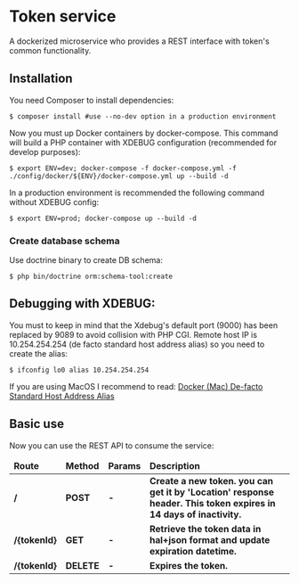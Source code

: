 Token service
==============

A dockerized microservice who provides a REST interface with token's common functionality.

## Installation

You need Composer to install dependencies:

<pre><code>$ composer install #use --no-dev option in a production environment</code></pre>

Now you must up Docker containers by docker-compose. This command will build a PHP container with XDEBUG configuration
(recommended for develop purposes):

<pre><code>$ export ENV=dev; docker-compose -f docker-compose.yml -f ./config/docker/${ENV}/docker-compose.yml up --build -d</code></pre>

In a production environment is recommended the following command without XDEBUG config:

<pre><code>$ export ENV=prod; docker-compose up --build -d</code></pre>

### Create database schema

Use doctrine binary to create DB schema:

<pre><code>$ php bin/doctrine orm:schema-tool:create</code></pre>

## Debugging with XDEBUG:

You must to keep in mind that the Xdebug's default port (9000) has been replaced by 9089 to avoid collision with PHP CGI.
Remote host IP is 10.254.254.254 (de facto standard host address alias) so you need to create the alias:

<pre><code>$ ifconfig lo0 alias 10.254.254.254</code></pre>

If you are using MacOS I recommend to read: [Docker (Mac) De-facto Standard Host Address Alias](https://gist.github.com/ralphschindler/535dc5916ccbd06f53c1b0ee5a868c93)

## Basic use

Now you can use the REST API to consume the service:

<table>
	<thead>
		<tr>
			<td><strong>Route</strong></td>
			<td><strong>Method</strong></td>
			<td><strong>Params</strong></td>
			<td><strong>Description</strong></td>
		</tr>
	</thead>
	<tbody>
        <tr>
            <td><strong>/</strong></td>
            <td><strong>POST</strong></td>
            <td><strong>-</strong></td>
            <td><strong>Create a new token. you can get it by 'Location' response header. This token expires in 14 days of inactivity.</strong></td>
        </tr>
        <tr>
            <td><strong>/{tokenId}</strong></td>
            <td><strong>GET</strong></td>
            <td><strong>-</strong></td>
            <td><strong>Retrieve the token data in hal+json format and update expiration datetime.</strong></td>
        </tr>
        <tr>
            <td><strong>/{tokenId}</strong></td>
            <td><strong>DELETE</strong></td>
            <td><strong>-</strong></td>
            <td><strong>Expires the token.</strong></td>
        </tr>
	</tbody>
</table>